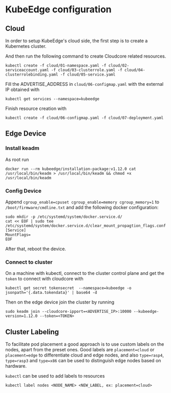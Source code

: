 # KubeEdge configuration

## Cloud

In order to setup KubeEdge's cloud side, the first step is to create a Kubernetes cluster.



And then run the following command to create Cloudcore related resources.
```
kubectl create -f cloud/01-namespace.yaml -f cloud/02-serviceaccount.yaml -f cloud/03-clusterrole.yaml -f cloud/04-clusterrolebinding.yaml -f cloud/05-service.yaml

```

Fill the ADVERTISE_ADDRESS in `cloud/06-configmap.yaml` with the external IP obtained with
```
kubectl get services --namespace=kubeedge
```

Finish resource creation with
```
kubectl create -f cloud/06-configmap.yaml -f cloud/07-deployment.yaml
```

## Edge Device

### Install keadm

As root run
```
docker run --rm kubeedge/installation-package:v1.12.0 cat /usr/local/bin/keadm > /usr/local/bin/keadm && chmod +x /usr/local/bin/keadm
```

### Config Device

Append `cgroup_enable=cpuset cgroup_enable=memory cgroup_memory=1` to `/boot/firmware/cmdline.txt` and add the following docker configuration:
```
sudo mkdir -p /etc/systemd/system/docker.service.d/
cat << EOF | sudo tee /etc/systemd/system/docker.service.d/clear_mount_propagtion_flags.conf
[Service]
MountFlags=
EOF
```

After that, reboot the device.

### Connect to cluster

On a machine with kubectl, connect to the cluster control plane and get the `token` to connect with cloudcore with
```
kubectl get secret tokensecret  --namespace=kubeedge -o jsonpath='{.data.tokendata}' | base64 -d
```

Then on the edge device join the cluster by running
```
sudo keadm join --cloudcore-ipport=<ADVERTISE_IP>:10000 --kubeedge-version=1.12.0 --token=<TOKEN>
```

## Cluster Labeling

To facilitate pod placement a good approach is to use custom labels on the nodes, apart from the preset ones.
Good labels are `placement=cloud` or `placement=edge` to differentiate cloud and edge nodes, and also `type=rasp4`, `type=rasp3` and `type=x86` can be used to distinguish edge nodes based on hardware.

`kubectl` can be used to add labels to resources
```
kubectl label nodes <NODE_NAME> <NEW_LABEL, ex: placement=cloud>
```
